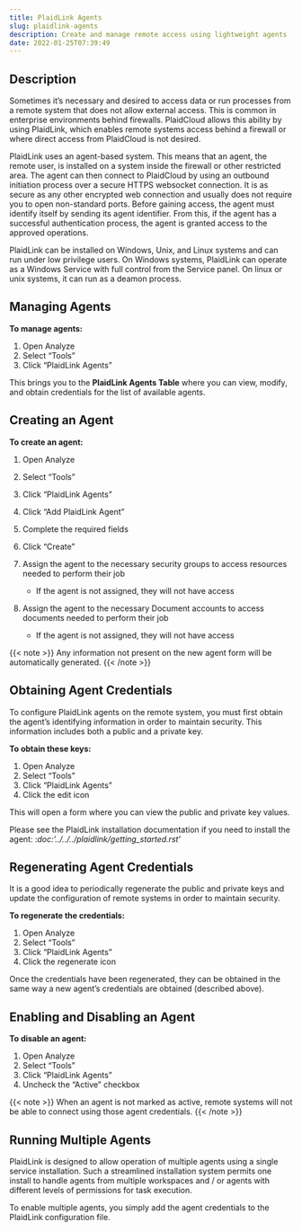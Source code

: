 ```yaml
---
title: PlaidLink Agents
slug: plaidlink-agents
description: Create and manage remote access using lightweight agents
date: 2022-01-25T07:39:49
---
```



## Description


Sometimes it’s necessary and desired to access data or run processes from a remote system that does not allow external access. This is common in enterprise environments behind firewalls. PlaidCloud allows this ability by using PlaidLink, which enables remote systems access behind a firewall or where direct access from PlaidCloud is not desired.



PlaidLink uses an agent-based system. This means that an agent, the remote user, is installed on a system inside the firewall or other restricted area. The agent can then connect to PlaidCloud by using an outbound initiation process over a secure HTTPS websocket connection. It is as secure as any other encrypted web connection and usually does not require you to open non-standard ports. Before gaining access, the agent must identify itself by sending its agent identifier. From this, if the agent has a successful authentication process, the agent is granted access to the approved operations.



PlaidLink can be installed on Windows, Unix, and Linux systems and can run under low privilege users. On Windows systems, PlaidLink can operate as a Windows Service with full control from the Service panel. On linux or unix systems, it can run as a deamon process.



## Managing Agents


**To manage agents:**


1. Open Analyze
2. Select “Tools”
3. Click “PlaidLink Agents”

This brings you to the **PlaidLink Agents Table** where you can view, modify, and obtain credentials for the list of available agents.



## Creating an Agent


**To create an agent:**


1. Open Analyze
2. Select “Tools”
3. Click “PlaidLink Agents”
4. Click “Add PlaidLink Agent”
5. Complete the required fields
6. Click “Create”
7. Assign the agent to the necessary security groups to access resources needed to perform their job


	* If the agent is not assigned, they will not have access
8. Assign the agent to the necessary Document accounts to access documents needed to perform their job


	* If the agent is not assigned, they will not have access

{{< note >}}
Any information not present on the new agent form will be automatically generated.
{{< /note >}}



## Obtaining Agent Credentials


To configure PlaidLink agents on the remote system, you must first obtain the agent’s identifying information in order to maintain security. This information includes both a public and a private key.



**To obtain these keys:**


1. Open Analyze
2. Select “Tools”
3. Click “PlaidLink Agents”
4. Click the edit icon

This will open a form where you can view the public and private key values.



Please see the PlaidLink installation documentation if you need to install the agent: :*doc:’../../../plaidlink/getting_started.rst’*



## Regenerating Agent Credentials


It is a good idea to periodically regenerate the public and private keys and update the configuration of remote systems in order to maintain security.



**To regenerate the credentials:**


1. Open Analyze
2. Select “Tools”
3. Click “PlaidLink Agents”
4. Click the regenerate icon

Once the credentials have been regenerated, they can be obtained in the same way a new agent’s credentials are obtained (described above).



## Enabling and Disabling an Agent


**To disable an agent:**


1. Open Analyze
2. Select “Tools”
3. Click “PlaidLink Agents”
4. Uncheck the “Active” checkbox

{{< note >}}
When an agent is not marked as active, remote systems will not be able to connect using those agent credentials.
{{< /note >}}



## Running Multiple Agents


PlaidLink is designed to allow operation of multiple agents using a single service installation. Such a streamlined installation system permits one install to handle agents from multiple workspaces and / or agents with different levels of permissions for task execution.



To enable multiple agents, you simply add the agent credentials to the PlaidLink configuration file.

